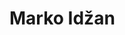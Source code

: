 # Marko Idžan

## <p class="callout"></p>

<!-- Typed.js -->
<script src="assets/js/typed.min.js"></script>
<script>
  var typed = new Typed('.callout', {
  strings:  ['IT Administrator, Social Media Manager','Photographer, Video Maker','Web Designer &amp; Administrator','And so much more','Welcome to Official Marko Idžan Web Site'],
  typeSpeed: 30,
  startDelay: 0,
  backSpeed: 40,
  backDelay: 600,
  loop: false
  });
</script>
